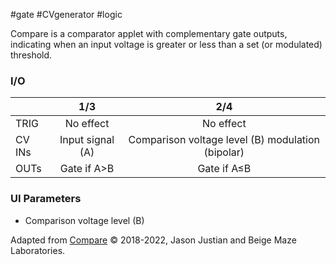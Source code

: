 #gate #CVgenerator #logic 

Compare is a comparator applet with complementary gate outputs, indicating when an input voltage is greater or less than a set (or modulated) threshold.

### I/O

|        |       1/3        |                        2/4                        |
| ------ | :--------------: | :-----------------------------------------------: |
| TRIG   |    No effect     |                     No effect                     |
| CV INs | Input signal (A) | Comparison voltage level (B) modulation (bipolar) |
| OUTs   |   Gate if A>B    |                    Gate if A≤B                    |


### UI Parameters
* Comparison voltage level (B)


Adapted from [Compare](https://github.com/Chysn/O_C-HemisphereSuite/wiki/Compare) © 2018-2022, Jason Justian and Beige Maze Laboratories. 